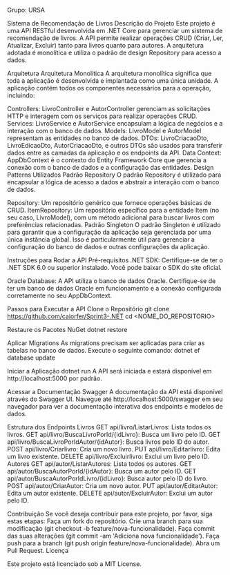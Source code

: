 Grupo: URSA

Sistema de Recomendação de Livros
Descrição do Projeto
Este projeto é uma API RESTful desenvolvida em .NET Core para gerenciar um sistema de recomendação de livros. A API permite realizar operações CRUD (Criar, Ler, Atualizar, Excluir) tanto para livros quanto para autores. A arquitetura adotada é monolítica e utiliza o padrão de design Repository para acesso a dados.

Arquitetura
Arquitetura Monolítica
A arquitetura monolítica significa que toda a aplicação é desenvolvida e implantada como uma única unidade. A aplicação contém todos os componentes necessários para a operação, incluindo:

Controllers: LivroController e AutorController gerenciam as solicitações HTTP e interagem com os serviços para realizar operações CRUD.
Services: LivroService e AutorService encapsulam a lógica de negócios e a interação com o banco de dados.
Models: LivroModel e AutorModel representam as entidades no banco de dados.
DTOs: LivroCriacaoDto, LivroEdicaoDto, AutorCriacaoDto, e outros DTOs são usados para transferir dados entre as camadas da aplicação e os endpoints da API.
Data Context: AppDbContext é o contexto do Entity Framework Core que gerencia a conexão com o banco de dados e a configuração das entidades.
Design Patterns Utilizados
Padrão Repository
O padrão Repository é utilizado para encapsular a lógica de acesso a dados e abstrair a interação com o banco de dados.

Repository<T>: Um repositório genérico que fornece operações básicas de CRUD.
ItemRepository: Um repositório específico para a entidade Item (no seu caso, LivroModel), com um método adicional para buscar livros com preferências relacionadas.
Padrão Singleton
O padrão Singleton é utilizado para garantir que a configuração da aplicação seja gerenciada por uma única instância global. Isso é particularmente útil para gerenciar a configuração do banco de dados e outras configurações da aplicação.

Instruções para Rodar a API
Pré-requisitos
.NET SDK: Certifique-se de ter o .NET SDK 6.0 ou superior instalado. Você pode baixar o SDK do site oficial.

Oracle Database: A API utiliza o banco de dados Oracle. Certifique-se de ter um banco de dados Oracle em funcionamento e a conexão configurada corretamente no seu AppDbContext.

Passos para Executar a API
Clone o Repositório
git clone <https://github.com/caiorfer/Sprint3-.NET>
cd <NOME_DO_REPOSITORIO>

Restaure os Pacotes NuGet
dotnet restore

Aplicar Migrations
As migrations precisam ser aplicadas para criar as tabelas no banco de dados. Execute o seguinte comando:
dotnet ef database update

Iniciar a Aplicação
dotnet run
A API será iniciada e estará disponível em http://localhost:5000 por padrão.

Acessar a Documentação Swagger
A documentação da API está disponível através do Swagger UI. Navegue até http://localhost:5000/swagger em seu navegador para ver a documentação interativa dos endpoints e modelos de dados.

Estrutura dos Endpoints
Livros
GET api/livro/ListarLivros: Lista todos os livros.
GET api/livro/BuscaLivroPorId/{idLivro}: Busca um livro pelo ID.
GET api/livro/BuscaLivroPorIdAutor/{idAutor}: Busca livros pelo ID do autor.
POST api/livro/Criarlivro: Cria um novo livro.
PUT api/livro/Editarlivro: Edita um livro existente.
DELETE api/livro/Excluirlivro: Exclui um livro pelo ID.
Autores
GET api/autor/ListarAutores: Lista todos os autores.
GET api/autor/BuscaAutorPorId/{idAutor}: Busca um autor pelo ID.
GET api/autor/BuscaAutorPorIdLivro/{idLivro}: Busca autor pelo ID do livro.
POST api/autor/CriarAutor: Cria um novo autor.
PUT api/autor/EditarAutor: Edita um autor existente.
DELETE api/autor/ExcluirAutor: Exclui um autor pelo ID.

Contribuição
Se você deseja contribuir para este projeto, por favor, siga estas etapas:
Faça um fork do repositório.
Crie uma branch para sua modificação (git checkout -b feature/nova-funcionalidade).
Faça commit das suas alterações (git commit -am 'Adiciona nova funcionalidade').
Faça push para a branch (git push origin feature/nova-funcionalidade).
Abra um Pull Request.
Licença

Este projeto está licenciado sob a MIT License.

